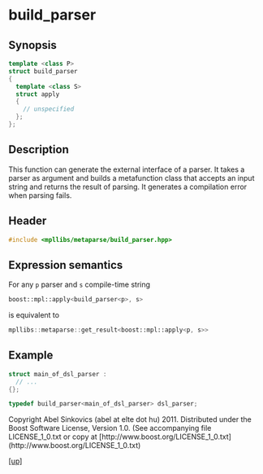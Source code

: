 # build_parser

## Synopsis

```cpp
template <class P>
struct build_parser
{
  template <class S>
  struct apply
  {
    // unspecified
  };
};
```

## Description

This function can generate the external interface of a parser. It takes a
parser as argument and builds a metafunction class that accepts an input
string and returns the result of parsing. It generates a compilation error
when parsing fails.

## Header

```cpp
#include <mpllibs/metaparse/build_parser.hpp>
```

## Expression semantics

For any `p` parser and `s` compile-time string

```cpp
boost::mpl::apply<build_parser<p>, s>
```

is equivalent to

```cpp
mpllibs::metaparse::get_result<boost::mpl::apply<p, s>>
```

## Example

```cpp
struct main_of_dsl_parser :
  // ...
{};

typedef build_parser<main_of_dsl_parser> dsl_parser;
```

<p class="copyright">
Copyright Abel Sinkovics (abel at elte dot hu) 2011.
Distributed under the Boost Software License, Version 1.0.
(See accompanying file LICENSE_1_0.txt or copy at
[http://www.boost.org/LICENSE_1_0.txt](http://www.boost.org/LICENSE_1_0.txt)
</p>

[[up]](reference.html)


